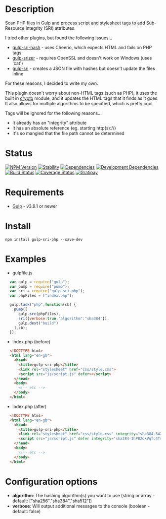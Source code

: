 Description
===========

Scan PHP files in Gulp and process script and stylesheet tags to add Sub-Resource Integrity (SRI) attributes.

I tried other plugins, but found the following issues...
* [gulp-sri-hash](https://www.npmjs.com/package/gulp-sri-hash) - uses Cheerio, which expects HTML and fails on PHP tags
* [gulp-srizer](https://www.npmjs.com/package/gulp-srizer) - requires OpenSSL and doesn't work on Windows (uses 'cat')
* [gulp-sri](https://www.npmjs.com/package/gulp-sri) - creates a JSON file with hashes but doesn't update the files inline

For these reasons, I decided to write my own.  

This plugin doesn't worry about non-HTML tags (such as PHP), it uses the built in [crypto](https://nodejs.org/api/crypto.html) module, and it updates the HTML tags that it finds as it goes. It also allows for multiple algorithms to be specified, which is pretty cool.

Tags will be ignored for the following reasons...
* It already has an "integrity" attribute
* It has an absolute reference (eg. starting http(s)://)
* It's so mangled that the file path cannot be determined

Status
======

[![NPM Version](http://img.shields.io/npm/v/gulp-sri-php.svg?style=flat)](https://www.npmjs.org/package/gulp-sri-php) [![Stability](https://img.shields.io/badge/stability-stable-brightgreen.svg?style=flat)](https://github.com/riklewis/gulp-sri-php) [![Dependencies](http://img.shields.io/david/riklewis/gulp-sri-php.svg?style=flat)](https://david-dm.org/riklewis/gulp-sri-php) [![Development Dependencies](http://img.shields.io/david/dev/riklewis/gulp-sri-php.svg?style=flat)](https://david-dm.org/riklewis/gulp-sri-php?type=dev) [![Build Status](http://img.shields.io/travis/riklewis/gulp-sri-php.svg?style=flat)](https://travis-ci.org/riklewis/gulp-sri-php)
[![Coverage Status](http://img.shields.io/coveralls/riklewis/gulp-sri-php.svg?style=flat)](https://coveralls.io/r/riklewis/gulp-sri-php?branch=master) [![Gratipay](https://img.shields.io/gratipay/project/gulp-sri-php.svg)](https://gratipay.com/gulp-sri-php/)

Requirements
============

* [Gulp](https://gulpjs.com) - v3.9.1 or newer


Install
=======

    npm install gulp-sri-php --save-dev


Examples
========

* gulpfile.js
```javascript
  var gulp = require("gulp");
  var pump = require("pump");
  var sri = require("gulp-sri-php");
  var phpFiles = ["index.php"];

  gulp.task("php",function(cb) {
    pump([
      gulp.src(phpFiles),
      sri({verbose:true,"algorithm":"sha384"}),
      gulp.dest("build")
    ],cb);
  });
```

* index.php (before)
```html
  <!DOCTYPE html>
  <html lang="en-gb">
    <head>
      <title>gulp-sri-php</title>
      <link rel="stylesheet" href="css/style.css">
      <script src="js/script.js" defer></script>
    </head>
    <body>
      <!-- etc -->
    </body>
  </html>
```

* index.php (after)
```html
  <!DOCTYPE html>
  <html lang="en-gb">
    <head>
      <title>gulp-sri-php</title>
      <link rel="stylesheet" href="css/style.css" integrity="sha384-54Zl+ll6X3PdHPKfBjEU8TtSZc29x/y3anYm06KOlBpMAZcRS9Zw4YwloXptTN0n" crossorigin="anonymous">
      <script src="js/script.js" defer integrity="sha384-1hPB2dkVqfc4TsrWjuj7Ot6EjZpPCT8SXkMPcFVS72GywaLYlgGGC21Bden2FYc0" crossorigin="anonymous"></script>
    </head>
    <body>
      <!-- etc -->
    </body>
  </html>
```


Configuration options
==========

* **algorithm**: The hashing algorithm(s) you want to use (string or array - default: ["sha256","sha384","sha512"])
* **verbose**: Will output additional messages to the console (boolean - default: false)
